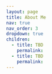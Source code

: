 ```yaml
---
layout: page
title: About Me
nav: true
nav_order: 3
dropdown: true
children:
  - title: TBD
    permalink: 
  - title: TBD
    permalink: 
---
```

